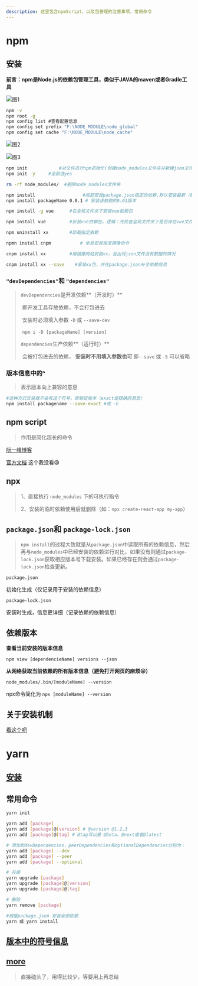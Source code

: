 ```yaml
---
description: 这里包含npmScript、以及包管理的注意事项，常用命令
---
```


# npm

## 安装

**前言：npm是Node.js的依赖包管理工具，类似于JAVA的maven或者Gradle工具**

![图1](https://zoulam-pic-repo.oss-cn-beijing.aliyuncs.com/img/image-20200410100023699.png)

```cmd
npm -v
npm root -g
npm config list #查看配置信息
npm config set prefix "F:\NODE_MODULE\node_global"
npm config set cache "F:\NODE_MODULE\node_cache"
```

![图2](https://zoulam-pic-repo.oss-cn-beijing.aliyuncs.com/img/image-20200410101017646.png)

![图3](https://zoulam-pic-repo.oss-cn-beijing.aliyuncs.com/img/image-20200410100852815.png)

```bash
npm init           	#对文件进行npm初始化(创建node_modules文件夹并新建json文件)，全部摁Enter键默认选项
npm init -y  	#全部选yes

rm -rf node_modules/  #删除node_modules文件夹

npm install           		 #局部安装package.json指定的依赖,默认安装最新（稳定版）,或者根据package.json信息安装
npm install packageName 0.0.1 # 安装该依赖的0.01版本

npm install -g vue		#在全局文件夹下安装vue依赖包

npm install vue			#安装vue依赖包，逻辑：先检查全局文件夹下是否存在vue文件，有则复制粘贴，无则下载

npm uninstall xx		#卸载指定依赖

npmn install cnpm           # 全局安装淘宝镜像命令

cnpm install xx			#用镜像网站安装xx，会出现json文件没有数据的情况

cnpm install xx --save	  #安装xx包，并在package.json补全依赖信息
```

###  `"devDependencies"`和 `"dependencies"`

> `devDependencies`是开发依赖**（开发时）**
>
> ​	即开发工具存放依赖，不会打包进去
>
> ​	安装时必须填入参数 `-D` 或 `--save-dev`
>
> ​	`npm i -D [packageName] [version]`
>
> `dependencies`生产依赖**（运行时）**
>
> ​	会被打包进去的依赖， **安装时不用填入参数也可**   即`--save` 或 `-S` 可以省略

### 版本信息中的^

> 表示版本向上兼容的意思

```bash
#这种方式安装就不会有这个符号，即锁定版本（exact是精确的意思）
npm install packagename --save-exact #或 -E
```

## npm script

> 作用是简化超长的命令

[阮一峰博客](http://www.ruanyifeng.com/blog/2016/10/npm_scripts.html)

[官方文档](https://docs.npmjs.com/misc/scripts) 这个我没看😪

## npx

> 1、直接执行 `node_modules` 下的可执行指令
>
> 2、安装的临时依赖使用后就删除（如：`npx create-react-app my-app`）

## `package.json`和 `package-lock.json`

> ​	`npm install`的过程大致就是从`package.json`中读取所有的依赖信息，然后再与`node_modules`中已经安装的依赖进行对比，如果没有则通过`package-lock.json`获取相应版本号下载安装。如果已经存在则会通过`package-lock.json`检查更新。

`package.json` 

初始化生成（仅记录用于安装的依赖信息）

 `package-lock.json`

安装时生成，信息更详细（记录依赖的依赖信息）

## 依赖版本

**查看当前安装的版本信息**

`npm view [dependencieName] versions --json`

**从网络获取当前依赖的所有版本信息（避免打开网页的麻烦😛）**

`node_modules/.bin/[moduleName] --version`

npx命令简化为 `npx [moduleName] --version`

## 关于安装机制

[看这个吧](https://www.cnblogs.com/penghuwan/p/6970543.html)

# yarn

## [安装](https://classic.yarnpkg.com/en/docs/install/#windows-stable)

## 常用命令

```bash
yarn init

yarn add [package]
yarn add [package]@[version] # @version @1.2.3
yarn add [package]@[tag] # @tag可以是 @beta、@next或者@latest

# 添加到devDependencies，peerDependencies和optionalDependencies分别为：
yarn add [package] --dev
yarn add [package] --peer
yarn add [package] --optional

# 升级
yarn upgrade [package]
yarn upgrade [package]@[version]
yarn upgrade [package]@[tag]

# 删除
yarn remove [package]

#根据package.json 安装全部依赖
yarn 或 yarn install
```

## [版本中的符号信息](https://classic.yarnpkg.com/zh-Hans/docs/dependency-versions/)

## [more](http://yarnpkg.top/CLI.html)

> 直接磕头了，用得比较少，等要用上再总结
